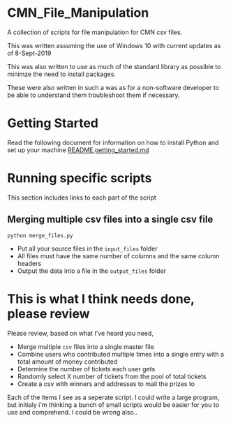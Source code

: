 # CMN_File_Manipulation
A collection of scripts for file manipulation for CMN csv files.

This was written assuming the use of Windows 10 with current updates as of 8-Sept-2019

This was also written to use as much of the standard library as possible to minimze the need to install packages.

These were also written in such a was as for a non-software developer to be able to understand them troubleshoot them if necessary.

# Getting Started
Read the following document for information on how to install Python and set up your machine
[README.getting_started.md](README.getting_started.md)

# Running specific scripts
This section includes links to each part of the script

## Merging multiple csv files into a single csv file
```python merge_files.py```

- Put all your source files in the `input_files` folder
- All files must have the same number of columns and the same column headers
- Output the data into a file in the `output_files` folder


# This is what I think needs done, please review
Please review, based on what I've heard you need, 

- Merge multiple `csv` files into a single master file
- Combine users who contributed multiple times into a single entry with a total amount of money contributed
- Determine the number of tickets each user gets
- Randomly select X number of tickets from the pool of total tickets
- Create a csv with winners and addresses to mail the prizes to

Each of the items I see as a seperate script.  I could write a large program, but initialy i'm thinking a bunch of small scripts would be easier for you to use and comprehend.  I could be wrong also..




